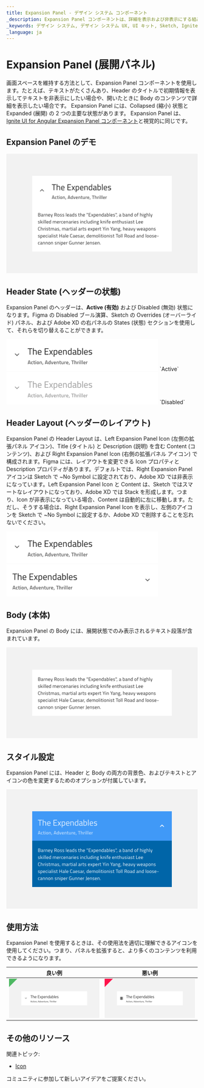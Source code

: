 ```yaml
---
title: Expansion Panel - デザイン システム コンポーネント
_description: Expansion Panel コンポーネントは、詳細を表示および非表示にする組み込み機能を備えた概要ビューを提供します。 
_keywords: デザイン システム, デザイン システム UX, UI キット, Sketch, Ignite UI for Angular, Sketch to Angular, Angular, Angular デザイン システム, Sketch からコードをエクスポート, Angular 用のデザイン キット, Sketch HTML, Sketch to HTML, Sketch UI キット, Figma, Figma to Angular, Figma からコードをエクスポート, Figma HTML, Figma to HTML, Figma UI キット
_language: ja
---
```


# Expansion Panel (展開パネル)

画面スペースを維持する方法として、Expansion Panel コンポーネントを使用します。たとえば、テキストがたくさんあり、Header のタイトルで初期情報を表示してテキストを非表示にしたい場合や、開いたときに Body のコンテンツで詳細を表示したい場合です。 
Expansion Panel には、Collapsed (縮小) 状態と Expanded (展開) の 2 つの主要な状態があります。
Expansion Panel は、[Ignite UI for Angular Expansion Panel コンポーネント](https://jp.infragistics.com/products/ignite-ui-angular/angular/components/expansion-panel.html)と視覚的に同じです。

## Expansion Panel のデモ

<img class="responsive-img" src="../images/expansion_panel_demo.png" srcset="../images/expansion_panel_demo@2x.png 2x" />

## Header State (ヘッダーの状態)

Expansion Panel のヘッダーは、**Active (有効)** および Disabled (無効) 状態になります。Figma の Disabled ブール演算、Sketch の Overrides (オーバーライド) パネル、および Adobe XD の右パネルの States (状態) セクションを使用して、それらを切り替えることができます。

<img class="responsive-img" src="../images/expansion_panel_active.png" srcset="../images/expansion_panel_active@2x.png 2x" />
`Active`

<img class="responsive-img" src="../images/expansion_panel_disabled.png" srcset="../images/expansion_panel_disabled@2x.png 2x" />
`Disabled`

## Header Layout (ヘッダーのレイアウト)

Expansion Panel の Header Layout は、Left Expansion Panel Icon (左側の拡張パネル アイコン)、Title (タイトル) と Description (説明) を含む Content (コンテンツ)、および Right Expansion Panel Icon (右側の拡張パネル アイコン) で構成されます。Figma には、レイアウトを変更できる Icon プロパティと Description プロパティがあります。デフォルトでは、Right Expansion Panel アイコンは Sketch で ~No Symbol に設定されており、Adobe XD では非表示になっています。Left Expansion Panel Icon と Content は、Sketch ではスマートなレイアウトになっており、Adobe XD では Stack を形成します。つまり、Icon が非表示になっている場合、Content は自動的に左に移動します。ただし、そうする場合は、Right Expansion Panel Icon を表示し、左側のアイコンを Sketch で ~No Symbol に設定するか、Adobe XD で削除することを忘れないでください。

<img class="responsive-img" src="../images/expansion_panel_header1.png" srcset="../images/expansion_panel_header1@2x.png 2x" />
<img class="responsive-img" src="../images/expansion_panel_header2.png" srcset="../images/expansion_panel_header2@2x.png 2x" />

## Body (本体)

Expansion Panel の Body には、展開状態でのみ表示されるテキスト段落が含まれています。

<img class="responsive-img" src="../images/expansion_panel_body.png" srcset="../images/expansion_panel_body@2x.png 2x" />

## スタイル設定

Expansion Panel には、Header と Body の両方の背景色、およびテキストとアイコンの色を変更するためのオプションが付属しています。

<img class="responsive-img" src="../images/expansion_panel_styling.png" srcset="../images/expansion_panel_styling@2x.png 2x" />

## 使用方法

Expansion Panel を使用するときは、その使用法を適切に理解できるアイコンを使用してください。つまり、パネルを拡張すると、より多くのコンテンツを利用できるようになります。

| 良い例                                                                             | 悪い例                                                                              |
| ------------------------------------------------------------------------------ | ---------------------------------------------------------------------------------- |
| <img class="responsive-img" src="../images/expansion_panel_do1.png" srcset="../images/expansion_panel_do1@2x.png 2x" /> | <img class="responsive-img" src="../images/expansion_panel_dont1.png" srcset="../images/expansion_panel_dont1@2x.png 2x" /> |

## その他のリソース

関連トピック:

- [Icon](icon.md)
  <div class="divider--half"></div>

コミュニティに参加して新しいアイデアをご提案ください。
